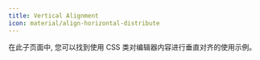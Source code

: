 ```yaml
---
title: Vertical Alignment
icon: material/align-horizontal-distribute
---
```


在此子页面中, 您可以找到使用 CSS 类对编辑器内容进行垂直对齐的使用示例。

